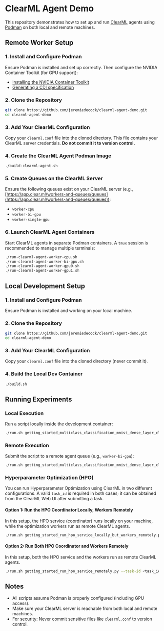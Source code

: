 # ClearML Agent Demo

This repository demonstrates how to set up and run [ClearML](https://clear.ml/) agents using [Podman](https://podman.io/) on both local and remote machines.


## Remote Worker Setup

### 1. Install and Configure Podman

Ensure Podman is installed and set up correctly. Then configure the NVIDIA Container Toolkit (for GPU support):

* [Installing the NVIDIA Container Toolkit](httphttps://docs.nvidia.com/datacenter/cloud-native/container-toolkit/latest/install-guide.html)
* [Generating a CDI specification](https://docs.nvidia.com/datacenter/cloud-native/container-toolkit/latest/cdi-support.html#generating-a-cdi-specification)

### 2. Clone the Repository

```bash
git clone https://github.com/jeremiedecock/clearml-agent-demo.git
cd clearml-agent-demo
```

### 3. Add Your ClearML Configuration

Copy your `clearml.conf` file into the cloned directory. This file contains your ClearML server credentials. **Do not commit it to version control.**

### 4. Create the ClearML Agent Podman Image

```bash
./build-clearml-agent.sh
```

### 5. Create Queues on the ClearML Server

Ensure the following queues exist on your ClearML server (e.g., [https://app.clear.ml/workers-and-queues/queues](https://app.clear.ml/workers-and-queues/queues)):

* `worker-cpu`
* `worker-bi-gpu`
* `worker-single-gpu`

### 6. Launch ClearML Agent Containers

Start ClearML agents in separate Podman containers. A `tmux` session is recommended to manage multiple terminals:

```bash
./run-clearml-agent-worker-cpu.sh
./run-clearml-agent-worker-bi-gpu.sh
./run-clearml-agent-worker-gpu0.sh
./run-clearml-agent-worker-gpu1.sh
```


## Local Development Setup

### 1. Install and Configure Podman

Ensure Podman is installed and working on your local machine.

### 2. Clone the Repository

```bash
git clone https://github.com/jeremiedecock/clearml-agent-demo.git
cd clearml-agent-demo
```

### 3. Add Your ClearML Configuration

Copy your `clearml.conf` file into the cloned directory (never commit it).

### 4. Build the Local Dev Container

```bash
./build.sh
```


## Running Experiments

### Local Execution

Run a script locally inside the development container:

```bash
./run.sh getting_started_multiclass_classification_mnist_dense_layer_clearml.py
```

### Remote Execution

Submit the script to a remote agent queue (e.g., `worker-bi-gpu`):

```bash
./run.sh getting_started_multiclass_classification_mnist_dense_layer_clearml.py --remote --remote-queue worker-bi-gpu
```

### Hyperparameter Optimization (HPO)

You can run Hyperparameter Optimization using ClearML in two different configurations. A valid `task_id` is required in both cases; it can be obtained from the ClearML Web UI after submitting a task.

#### Option 1: Run the HPO Coordinator Locally, Workers Remotely

In this setup, the HPO service (coordinator) runs locally on your machine, while the optimization workers run as remote ClearML agents.

```bash
./run.sh getting_started_run_hpo_service_locally_but_workers_remotely.py --task-id <task_id>
```

#### Option 2: Run Both HPO Coordinator and Workers Remotely

In this setup, both the HPO service and the workers run as remote ClearML agents.

```bash
./run.sh getting_started_run_hpo_service_remotely.py --task-id <task_id>
```


## Notes

* All scripts assume Podman is properly configured (including GPU access).
* Make sure your ClearML server is reachable from both local and remote machines.
* For security: Never commit sensitive files like `clearml.conf` to version control.
